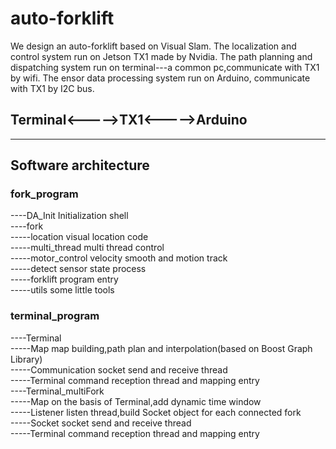 # auto-forklift
We design an auto-forklift based on Visual Slam. 
The localization and control system run on Jetson TX1 made by Nvidia.
The path planning and dispatching system run on terminal---a common pc,communicate with TX1 by wifi.
The ensor data processing system run on Arduino, communicate with TX1 by I2C bus.

## Terminal<----->TX1<----->Arduino
-------------------------------------------------------------------------------------------------------
## Software architecture  

### fork_program  
----DA_Init                   Initialization shell  
----fork  
      -----location           visual location code  
      -----multi_thread     multi thread control  
      -----motor_control    velocity smooth and motion track  
      -----detect           sensor state process  
      -----forklift         program entry  
      -----utils            some little tools  
### terminal_program  
----Terminal  
      -----Map              map building,path plan and interpolation(based on Boost Graph Library)  
      -----Communication    socket send and receive thread  
      -----Terminal         command reception thread and mapping entry  
----Terminal_multiFork  
      -----Map              on the basis of Terminal,add dynamic time window  
      -----Listener         listen thread,build Socket object for each connected fork  
      -----Socket           socket send and receive thread  
      -----Terminal         command reception thread and mapping entry  
